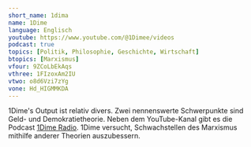 ```yaml
---
short_name: 1dima
name: 1Dime
language: Englisch
youtube: https://www.youtube.com/@1Dimee/videos
podcast: true
topics: [Politik, Philosophie, Geschichte, Wirtschaft]
btopics: [Marxismus]
vfour: 9ZCoLbEkAqs
vthree: 1FIzoxAm2IU
vtwo: o8d6Vzi7zYg
vone: Hd_HIGMMKDA
---
```

1Dime's Output ist relativ divers. Zwei nennenswerte Schwerpunkte sind Geld- und Demokratietheorie. Neben dem YouTube-Kanal gibt es die Podcast [1Dime Radio](https://www.youtube.com/@1DimeRadio/featured). 1Dime versucht, Schwachstellen des Marxismus mithilfe anderer Theorien auszubessern.
